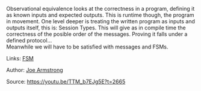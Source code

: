 Observational equivalence looks at the correctness in a program, defining it as known inputs and expected outputs. This is runtime though, the program in movement. One level deeper is treating the written program as inputs and outputs itself, this is: Session Types. This will give as in compile time the correctness of the posible order of the messages. Proving it falls under a defined protocol...   
Meanwhile we will have to be satisfied with messages and FSMs. 

Links:
[FSM](FSM.md)

Author: [Joe Armstrong](../authors/joe_armstrong.md)

Source: https://youtu.be/TTM_b7EJg5E?t=2665